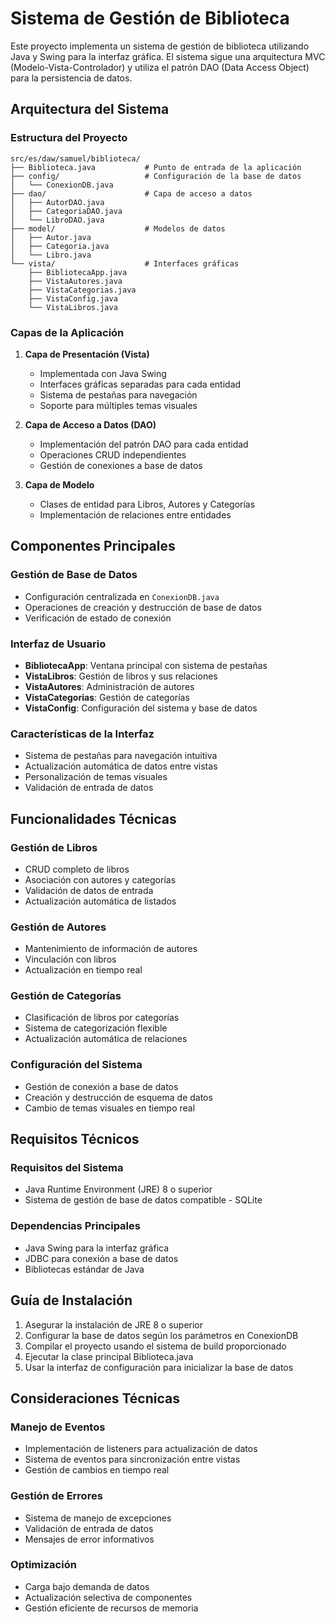 # Sistema de Gestión de Biblioteca

Este proyecto implementa un sistema de gestión de biblioteca utilizando Java y Swing para la interfaz gráfica. El sistema sigue una arquitectura MVC (Modelo-Vista-Controlador) y utiliza el patrón DAO (Data Access Object) para la persistencia de datos.

## Arquitectura del Sistema

### Estructura del Proyecto

```
src/es/daw/samuel/biblioteca/
├── Biblioteca.java           # Punto de entrada de la aplicación
├── config/                   # Configuración de la base de datos
│   └── ConexionDB.java
├── dao/                      # Capa de acceso a datos
│   ├── AutorDAO.java
│   ├── CategoriaDAO.java
│   └── LibroDAO.java
├── model/                    # Modelos de datos
│   ├── Autor.java
│   ├── Categoria.java
│   └── Libro.java
└── vista/                    # Interfaces gráficas
    ├── BibliotecaApp.java
    ├── VistaAutores.java
    ├── VistaCategorias.java
    ├── VistaConfig.java
    └── VistaLibros.java
```

### Capas de la Aplicación

1. **Capa de Presentación (Vista)**
   - Implementada con Java Swing
   - Interfaces gráficas separadas para cada entidad
   - Sistema de pestañas para navegación
   - Soporte para múltiples temas visuales

2. **Capa de Acceso a Datos (DAO)**
   - Implementación del patrón DAO para cada entidad
   - Operaciones CRUD independientes
   - Gestión de conexiones a base de datos

3. **Capa de Modelo**
   - Clases de entidad para Libros, Autores y Categorías
   - Implementación de relaciones entre entidades

## Componentes Principales

### Gestión de Base de Datos
- Configuración centralizada en `ConexionDB.java`
- Operaciones de creación y destrucción de base de datos
- Verificación de estado de conexión

### Interfaz de Usuario
- **BibliotecaApp**: Ventana principal con sistema de pestañas
- **VistaLibros**: Gestión de libros y sus relaciones
- **VistaAutores**: Administración de autores
- **VistaCategorias**: Gestión de categorías
- **VistaConfig**: Configuración del sistema y base de datos

### Características de la Interfaz
- Sistema de pestañas para navegación intuitiva
- Actualización automática de datos entre vistas
- Personalización de temas visuales
- Validación de entrada de datos

## Funcionalidades Técnicas

### Gestión de Libros
- CRUD completo de libros
- Asociación con autores y categorías
- Validación de datos de entrada
- Actualización automática de listados

### Gestión de Autores
- Mantenimiento de información de autores
- Vinculación con libros
- Actualización en tiempo real

### Gestión de Categorías
- Clasificación de libros por categorías
- Sistema de categorización flexible
- Actualización automática de relaciones

### Configuración del Sistema
- Gestión de conexión a base de datos
- Creación y destrucción de esquema de datos
- Cambio de temas visuales en tiempo real

## Requisitos Técnicos

### Requisitos del Sistema
- Java Runtime Environment (JRE) 8 o superior
- Sistema de gestión de base de datos compatible - SQLite

### Dependencias Principales
- Java Swing para la interfaz gráfica
- JDBC para conexión a base de datos
- Bibliotecas estándar de Java

## Guía de Instalación

1. Asegurar la instalación de JRE 8 o superior
2. Configurar la base de datos según los parámetros en ConexionDB
3. Compilar el proyecto usando el sistema de build proporcionado
4. Ejecutar la clase principal Biblioteca.java
5. Usar la interfaz de configuración para inicializar la base de datos

## Consideraciones Técnicas

### Manejo de Eventos
- Implementación de listeners para actualización de datos
- Sistema de eventos para sincronización entre vistas
- Gestión de cambios en tiempo real

### Gestión de Errores
- Sistema de manejo de excepciones
- Validación de entrada de datos
- Mensajes de error informativos

### Optimización
- Carga bajo demanda de datos
- Actualización selectiva de componentes
- Gestión eficiente de recursos de memoria
